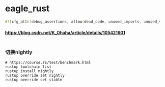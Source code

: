 # eagle_rust
```rust
#![cfg_attr(debug_assertions, allow(dead_code, unused_imports, unused_variables, unused_mut))]
```
#### https://blog.csdn.net/K_Ohaha/article/details/105421601

```shell

```

### 切换nightly
```shell
# https://course.rs/test/benchmark.html
rustup toolchain list
rustup install nightly
rustup override set nightly
rustup override set stable
```